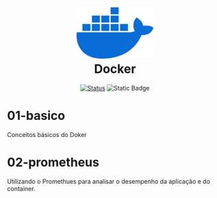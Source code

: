 <h1 align="center">
  <img src="image/docker-logo.png" alt="Docker" width=180px height=120px >
  <br>
  Docker
</h1>

<div align="center">

[![Status](https://img.shields.io/badge/version-1.0-blue)]()
![Static Badge](https://img.shields.io/badge/status-desenvolvimento-deve)
</div>

# 01-basico
Conceitos básicos do Doker

# 02-prometheus
Utilizando o Promethues para analisar o desempenho da aplicação e do container.